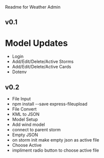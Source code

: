 Readme for Weather Admin

## v0.1
# Model Updates
* Login
* Add/Edit/Delete/Active Storms
* Add/Edit/Delete/Active Cards
* Dotenv


## v0.2
* File Input
*	npm install --save express-fileupload
* File Convert
*	KML to JSON
* Model Setup
*	Add wind model
*	connect to parent storm
* Empty JSON
*	on storm init make empty json as active file
* Choose Active
*	impliment radio button to choose active file